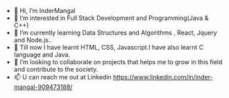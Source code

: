 - 👋 Hi, I’m InderMangal
- 👀 I’m interested in Full Stack Development and Programming(Java & C++)
- 🌱 I’m currently learning Data Structures and Algorithms , React, Jquery and Node.js..
- 📖 Till now I have learnt HTML, CSS, Javascript.I have also learnt C language and Java.
- 💞️ I’m looking to collaborate on projects that helps me to grow in this field and contribute to the society.
- 📫 U can reach me out at Linkedin https://www.linkedin.com/in/inder-mangal-909473188/

<!---
InderMangal/InderMangal is a ✨ special ✨ repository because its `README.md` (this file) appears on your GitHub profile.
You can click the Preview link to take a look at your changes.
--->
